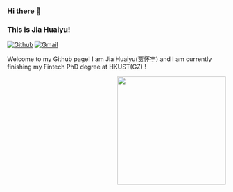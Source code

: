 ### Hi there 👋 
### This is Jia Huaiyu!

[![Github](https://img.shields.io/badge/-Github-000?style=flat&logo=Github&logoColor=white)](https://github.com/jhy-3)
[![Gmail](https://img.shields.io/badge/-Gmail-c14438?style=flat&logo=Gmail&logoColor=white)](jhuaiyu3@gmail.com)

Welcome to my Github page! I am Jia Huaiyu(贾怀宇) and I am currently finishing my Fintech PhD degree at HKUST(GZ) !  

<img align= "right" width= "250" src= "https://pa1.narvii.com/6580/8098c6e9207376889eeb0532d9f5a0723c4d73f5_hq.gif"/>



